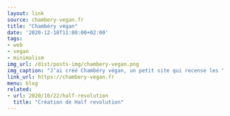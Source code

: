 ```yaml
---
layout: link
source: chambery-vegan.fr
title: "Chambéry végan"
date: '2020-12-18T11:00:00+02:00'
tags:
- web
- vegan
- minimalism
img_url: /dist/posts-img/chambery-vegan.png
img_caption: "J’ai créé Chambéry végan, un petit site qui recense les “spots” proposant des produits, des menus 100% végans."
link_url: https://chambery-vegan.fr
menu: blog
related:
- url: 2020/10/22/half-revolution
  title: "Création de Half revolution"
---
```

